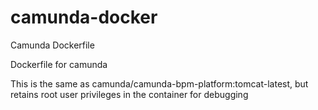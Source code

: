 # camunda-docker
Camunda Dockerfile

Dockerfile for camunda

This is the same as camunda/camunda-bpm-platform:tomcat-latest, but retains root user privileges in the container for debugging
